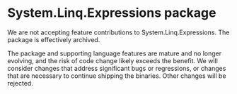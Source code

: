 # System.Linq.Expressions package

We are not accepting feature contributions to System.Linq.Expressions.
The package is effectively archived.

The package and supporting language features are mature and no longer evolving, and the risk of code change likely exceeds the benefit.
We will consider changes that address significant bugs or regressions, or changes that are necessary to continue shipping the binaries.
Other changes will be rejected.